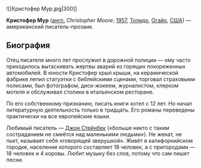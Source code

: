 ![[Кристофер Мур.jpg|300]]

**Кристофер Мур** ([англ.](https://ru.wikipedia.org/wiki/Английский_язык) *Christopher Moore*; [1957](https://ru.wikipedia.org/wiki/1957), [Толидо](https://ru.wikipedia.org/wiki/Толидо), [Огайо](https://ru.wikipedia.org/wiki/Огайо), [США](https://ru.wikipedia.org/wiki/Соединённые_Штаты_Америки)) — американский писатель-прозаик.

## Биография

Отец писателя много лет прослужил в дорожной полиции — ему часто приходилось вытаскивать жертвы аварий из горящих покореженных автомобилей. В юности Кристофер крыл крыши, на керамической фабрике лепил статуэтки с  библейскими сценами, торговал страховыми полисами, был фотографом,  диск-жокеем, журналистом, клерком мотеля и обслуживал столики в  итальянском ресторане.

По его собственному признанию, писать книги хотел с 12 лет. Но  начал литературную деятельность только в тридцать. Его романы переведены практически на все европейские языки.

Любимый писатель — [Джон Стейнбек](https://ru.wikipedia.org/wiki/Стейнбек,_Джон) («больше никто с таким состраданием не смеётся над маленькими людьми»). Не женат, не пьет, называет себя «говорящей зверушкой». Живёт в  калифорнийском городке, население которого составляет 18 человек, а с  пригородами — 18 человек и 4 коровы. Любит музыку без слов, потому что  сам пишет песни.